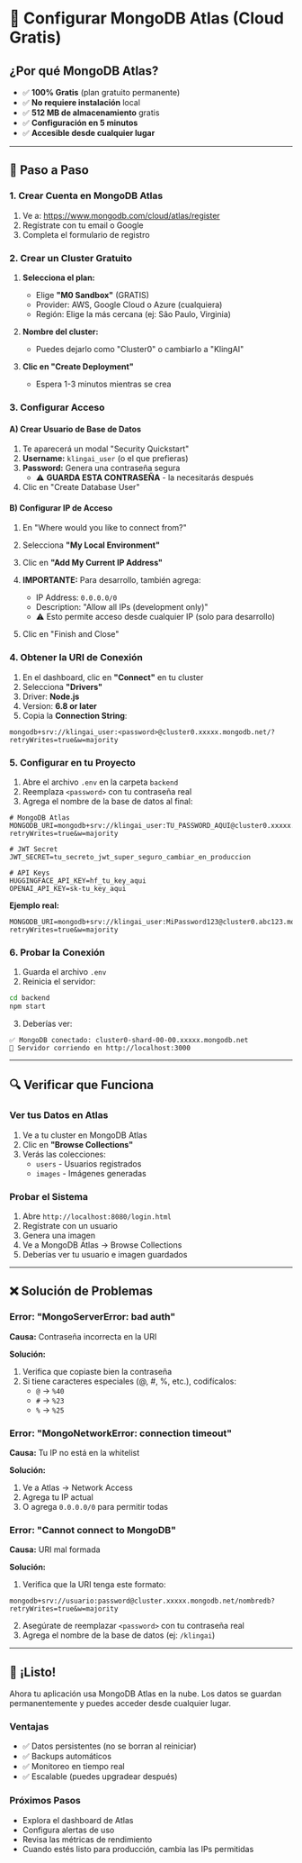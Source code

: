 # 🍃 Configurar MongoDB Atlas (Cloud Gratis)

## ¿Por qué MongoDB Atlas?

- ✅ **100% Gratis** (plan gratuito permanente)
- ✅ **No requiere instalación** local
- ✅ **512 MB de almacenamiento** gratis
- ✅ **Configuración en 5 minutos**
- ✅ **Accesible desde cualquier lugar**

---

## 📝 Paso a Paso

### 1. Crear Cuenta en MongoDB Atlas

1. Ve a: https://www.mongodb.com/cloud/atlas/register
2. Regístrate con tu email o Google
3. Completa el formulario de registro

### 2. Crear un Cluster Gratuito

1. **Selecciona el plan:**
   - Elige **"M0 Sandbox"** (GRATIS)
   - Provider: AWS, Google Cloud o Azure (cualquiera)
   - Región: Elige la más cercana (ej: São Paulo, Virginia)

2. **Nombre del cluster:**
   - Puedes dejarlo como "Cluster0" o cambiarlo a "KlingAI"

3. **Clic en "Create Deployment"**
   - Espera 1-3 minutos mientras se crea

### 3. Configurar Acceso

#### A) Crear Usuario de Base de Datos

1. Te aparecerá un modal "Security Quickstart"
2. **Username:** `klingai_user` (o el que prefieras)
3. **Password:** Genera una contraseña segura
   - ⚠️ **GUARDA ESTA CONTRASEÑA** - la necesitarás después
4. Clic en "Create Database User"

#### B) Configurar IP de Acceso

1. En "Where would you like to connect from?"
2. Selecciona **"My Local Environment"**
3. Clic en **"Add My Current IP Address"**
4. **IMPORTANTE:** Para desarrollo, también agrega:
   - IP Address: `0.0.0.0/0`
   - Description: "Allow all IPs (development only)"
   - ⚠️ Esto permite acceso desde cualquier IP (solo para desarrollo)

5. Clic en "Finish and Close"

### 4. Obtener la URI de Conexión

1. En el dashboard, clic en **"Connect"** en tu cluster
2. Selecciona **"Drivers"**
3. Driver: **Node.js**
4. Version: **6.8 or later**
5. Copia la **Connection String**:

```
mongodb+srv://klingai_user:<password>@cluster0.xxxxx.mongodb.net/?retryWrites=true&w=majority
```

### 5. Configurar en tu Proyecto

1. Abre el archivo `.env` en la carpeta `backend`
2. Reemplaza `<password>` con tu contraseña real
3. Agrega el nombre de la base de datos al final:

```env
# MongoDB Atlas
MONGODB_URI=mongodb+srv://klingai_user:TU_PASSWORD_AQUI@cluster0.xxxxx.mongodb.net/klingai?retryWrites=true&w=majority

# JWT Secret
JWT_SECRET=tu_secreto_jwt_super_seguro_cambiar_en_produccion

# API Keys
HUGGINGFACE_API_KEY=hf_tu_key_aqui
OPENAI_API_KEY=sk-tu_key_aqui
```

**Ejemplo real:**
```env
MONGODB_URI=mongodb+srv://klingai_user:MiPassword123@cluster0.abc123.mongodb.net/klingai?retryWrites=true&w=majority
```

### 6. Probar la Conexión

1. Guarda el archivo `.env`
2. Reinicia el servidor:
```bash
cd backend
npm start
```

3. Deberías ver:
```
✅ MongoDB conectado: cluster0-shard-00-00.xxxxx.mongodb.net
🚀 Servidor corriendo en http://localhost:3000
```

---

## 🔍 Verificar que Funciona

### Ver tus Datos en Atlas

1. Ve a tu cluster en MongoDB Atlas
2. Clic en **"Browse Collections"**
3. Verás las colecciones:
   - `users` - Usuarios registrados
   - `images` - Imágenes generadas

### Probar el Sistema

1. Abre `http://localhost:8080/login.html`
2. Regístrate con un usuario
3. Genera una imagen
4. Ve a MongoDB Atlas → Browse Collections
5. Deberías ver tu usuario e imagen guardados

---

## ❌ Solución de Problemas

### Error: "MongoServerError: bad auth"

**Causa:** Contraseña incorrecta en la URI

**Solución:**
1. Verifica que copiaste bien la contraseña
2. Si tiene caracteres especiales (@, #, %, etc.), codifícalos:
   - `@` → `%40`
   - `#` → `%23`
   - `%` → `%25`

### Error: "MongoNetworkError: connection timeout"

**Causa:** Tu IP no está en la whitelist

**Solución:**
1. Ve a Atlas → Network Access
2. Agrega tu IP actual
3. O agrega `0.0.0.0/0` para permitir todas

### Error: "Cannot connect to MongoDB"

**Causa:** URI mal formada

**Solución:**
1. Verifica que la URI tenga este formato:
```
mongodb+srv://usuario:password@cluster.xxxxx.mongodb.net/nombredb?retryWrites=true&w=majority
```
2. Asegúrate de reemplazar `<password>` con tu contraseña real
3. Agrega el nombre de la base de datos (ej: `/klingai`)

---

## 🎉 ¡Listo!

Ahora tu aplicación usa MongoDB Atlas en la nube. Los datos se guardan permanentemente y puedes acceder desde cualquier lugar.

### Ventajas

- ✅ Datos persistentes (no se borran al reiniciar)
- ✅ Backups automáticos
- ✅ Monitoreo en tiempo real
- ✅ Escalable (puedes upgradear después)

### Próximos Pasos

- Explora el dashboard de Atlas
- Configura alertas de uso
- Revisa las métricas de rendimiento
- Cuando estés listo para producción, cambia las IPs permitidas
